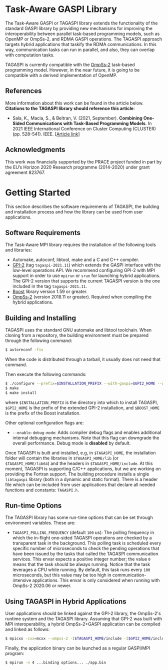 # Task-Aware GASPI Library

The Task-Aware GASPI or TAGASPI library extends the functionality of the standard GASPI
library by providing new mechanisms for improving the interoperability between parallel
task-based programming models, such as OpenMP or OmpSs-2, and RDMA GASPI operations. The
TAGASPI approach targets hybrid applications that taskify the RDMA communications. In this
way, communication tasks can run in parallel, and also, they can overlap with computation
tasks.

TAGASPI is currently compatible with the [OmpSs-2](https://github.com/bsc-pm/ompss-2-releases)
task-based programming model. However, in the near future, it is going to be compatible
with a derived implementation of OpenMP.

## References

More information about this work can be found in the article below. **Citations to the TAGASPI library should reference this article**:

* Sala, K., Macia, S., & Beltran, V. (2021, September). **Combining One-Sided Communications with Task-Based Programming Models**. In 2021 IEEE International Conference on Cluster Computing (CLUSTER) (pp. 528-541). IEEE. [[Article link]](https://doi.org/10.1109/Cluster48925.2021.00024)

## Acknowledgments

This work was financially supported by the PRACE project funded in part by the EU’s Horizon 2020
Research programme (2014-2020) under grant agreement 823767.

# Getting Started

This section describes the software requirements of TAGASPI, the building and installation
process and how the library can be used from user applications.

## Software Requirements

The Task-Aware MPI library requires the installation of the following tools and libraries:

* Automake, autoconf, libtool, make and a C and C++ compiler.
* [GPI-2](https://pm.bsc.es/gitlab/interoperability/extern/GPI-2) (tag `tagaspi-2021.11`) which extends
  the GASPI interface with the low-level operations API. We recommend configuring GPI-2 with MPI
  support in order to use `mpirun` or `srun` for launching hybrid applications. The GPI-2 version
  that supports the current TAGASPI version is the one included in the tag `tagaspi-2021.11`.
* [Boost](http://boost.org) library version 1.59 or greater.
* [OmpSs-2](https://github.com/bsc-pm/ompss-2-releases) (version 2018.11 or greater). Required
  when compiling the hybrid applications.

## Building and Installing

TAGASPI uses the standard GNU automake and libtool toolchain. When cloning from a repository, the
building environment must be prepared through the following command:

```bash
$ autoreconf -fiv
```

When the code is distributed through a tarball, it usually does not need that command.

Then execute the following commands:

```bash
$ ./configure --prefix=$INSTALLATION_PREFIX --with-gaspi=$GPI2_HOME --with-boost=$BOOST_HOME ..other options..
$ make
$ make install
```

where `$INSTALLATION_PREFIX` is the directory into which to install TAGASPI, `$GPI2_HOME` is the prefix
of the extended GPI-2 installation, and `$BOOST_HOME` is the prefix of the Boost installation.

Other optional configuration flags are:
* `--enable-debug-mode`: Adds compiler debug flags and enables additional internal debugging mechanisms.
   Note that this flag can downgrade the overall performance. Debug mode is **disabled** by default.

Once TAGASPI is built and installed, e.g, in `$TAGASPI_HOME`, the installation folder will contain the
libraries in `$TAGASPI_HOME/lib` (or `$TAGASPI_HOME/lib64`) and the headers in `$TAGASPI_HOME/include`.
At this moment, TAGASPI is supporting C/C++ applications, but we are working on providing the Fortran
support. The building procedure installs a single `libtagaspi` library (both in a dynamic and static
format). There is a header file which can be included from user applications that declare all needed
functions and constants: `TAGASPI.h`.

## Run-time Options

The TAGASPI library has some run-time options that can be set through environment variables. These are:

* `TAGASPI_POLLING_FREQUENCY` (default `100` us): The polling frequency in which the in-flight one-sided
TAGASPI operations are checked by a transparent task in the background. This polling task is scheduled
every specific number of microseconds to check the pending operations that have been issued by the tasks
that called the TAGASPI communication services. This envar expects a positive integer number; the value `0`
means that the task should be always running. Notice that the task leverages a CPU while running. By default,
this task runs every `100` microseconds, but this value may be too high in communication-intensive applications.
This envar is only considered when running with OmpSs-2 2020.06 or newer.

## Using TAGASPI in Hybrid Applications

User applications should be linked against the GPI-2 library, the OmpSs-2's runtime system and the TAGASPI
library. Assuming that GPI-2 was built with MPI interoperability, a hybrid OmpSs-2+GASPI application can be
compiled and linked as follows:

```bash
$ mpicxx -cxx=mcxx --ompss-2 -I$TAGASPI_HOME/include -I$GPI2_HOME/include app.cpp -o app.bin -ltagaspi -L$TAGASPI_HOME/lib -lGPI2 -L$GPI2_HOME/lib
```

Finally, the application binary can be launched as a regular GASPI/MPI program:

```bash
$ mpirun -n 4 ...binding options... ./app.bin
```

